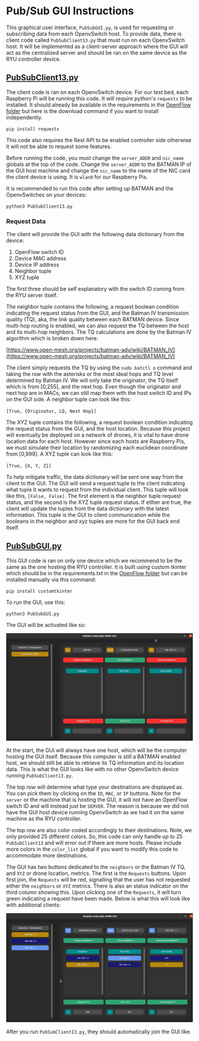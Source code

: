 # Pub/Sub GUI Instructions
This graphical user interface, `PubSubGUI.py`, is used for requesting or subscribing data from each OpenvSwitch host. To provide data, there is client code called `PubSubClient13.py` that must run on each OpenvSwitch host. It will be implemented as a client-server approach where the GUI will act as the centralized server and should be ran on the same device as the RYU controller device. 

## [PubSubClient13.py](PubSubClient13.py)
The client code is ran on each OpenvSwitch device. For our test bed, each Raspberry Pi will be running this code. It will require python's `requests` to be installed. It should already be available in the requirements in the [OpenFlow folder](../OpenFlow/OpenFlow_Instructions.md) but here is the download command if you want to install independently. 
```
pip install requests 
```

This code also requires the Rest API to be enabled controller side otherwise it will not be able to request some features.

Before running the code, you must change the `server_ADDR` and `nic_name` globals at the top of the code.  Change the `server_ADDR` to the BATMAN IP of the GUI host machine and change the `nic_name` to the name of the NIC card the client device is using. It is `wlan0` for our Raspberry Pis.

It is recommended to run this code after setting up BATMAN and the OpenvSwitches on your devices:
```
python3 PubSubClient13.py
```

### Request Data
The client will provide the GUI with the following data dictionary from the device:

1. OpenFlow switch ID 
2. Device MAC address
3. Device IP address
4. Neighbor tuple
5. XYZ tuple

The first three should be self explanatory with the switch ID coming from the RYU server itself. 

The neighbor tuple contains the following, a request boolean condition indicating the request status from the GUI, and the Batman IV transmission quality (TQ), aka, the link quality between each BATMAN device. Since multi-hop routing is enabled, we can also request the TQ between the host and its multi-hop neighbors. The TQ calculations are done by the Batman IV algorithm which is broken down here:

[https://www.open-mesh.org/projects/batman-adv/wiki/BATMAN_IV](https://www.open-mesh.org/projects/batman-adv/wiki/BATMAN_IV)

The client simply requests the TQ by using the `sudo batctl o` command and taking the row with the asterisks or the most ideal hops and TQ level determined by Batman IV.  We will only take the originator, the TQ itself which is from [0,255], and the next hop. Even though the originator and next hop are in MACs, we can still map them with the host switch ID and IPs on the GUI side. A neighbor tuple can look like this:

`[True, {Originator, LQ, Next Hop}]`

The XYZ tuple contains the following, a request boolean condition indicating the request status from the GUI, and the host location. Because this project will eventually be deployed on a network of drones, it is vital to have drone location data for each host. However since each hosts are Raspberry Pis, we must simulate their location by randomizing each euclidean coordinate from [0,999]. A XYZ tuple can look like this:

`[True, {X, Y, Z}]`

To help mitigate traffic, the data dictionary will be sent one way from the client to the GUI. The GUI will send a request tuple to the client indicating what tuple it wants to request from the individual client. This tuple will look like this, `[False, False]`. The first element is the neighbor tuple request status, and the second is the XYZ tuple request status. If either are true, the client will update the tuples from the data dictionary with the latest information. This tuple is the GUI to client communication while the booleans in the neighbor and xyz tuples are more for the GUI back end itself.

## [PubSubGUI.py](PubSubGUI.py)
This GUI code is ran on only one device which we recommend to be the same as the one hosting the RYU controller. It is built using custom tkinter which should be in the requirements.txt in the [OpenFlow folder](../OpenFlow/OpenFlow_Instructions.md) but can be installed manually via this command:
```
pip install customtkinter
```

To run the GUI, use this:
```
python3 PubSubGUI.py
```

The GUI will be activated like so:

![GUI_start.png](../images/GUI_start.png)


At the start, the GUI will always have one host, which will be the computer hosting the GUI itself. Because this computer is still a BATMAN enabled host, we should still be able to retrieve its TQ information and its location data. This is what the GUI looks like with no other OpenvSwitch device running `PubSubClient13.py`. 

 The top row will determine what type your destinations are displayed as. You can pick them by clicking on the `ID`, `MAC`, or `IP` buttons. Note for the `server` or the machine that is hosting the GUI, it will not have an OpenFlow switch ID and will instead just be `SERVER`. The reason is because we did not have the GUI host device running OpenvSwitch as we had it on the same machine as the RYU controller. 
 
 The top row are also color coded accordingly to their destinations. Note, we only provided 25 different colors. So, this code can only handle up to 25 `PubSubClient13` and will error out if there are more hosts. Please include more colors in the `color_list` global if you want to modify this code to accommodate more destinations.

The GUI has two buttons dedicated to the `neighbors` or the Batman IV TQ, and `XYZ` or drone location, metrics. The first is the `Requests` buttons. Upon first join, the `Requests` will be red, signalling that the user has not requested either the `neighbors` or `XYZ` metrics. There is also an status indicator on the third column showing this. Upon clicking one of the `Requests`, it will turn green indicating a request have been made. Below is what this will look like with additional clients:

![My_GUI.png](../images/My_GUI.png)

After you run `PubSubClient13.py`, they should automatically join the GUI like.

